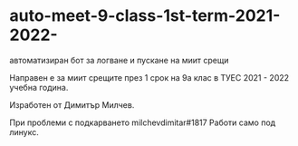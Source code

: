 # auto-meet-9-class-1st-term-2021-2022-
автоматизиран бот за логване и пускане на миит срещи

Направен е за миит срещите през 1 срок на 9а клас в ТУЕС 2021 - 2022 учебна година.

Изработен от Димитър Милчев.

При проблеми с подкарването milchevdimitar#1817
Работи само под линукс.
